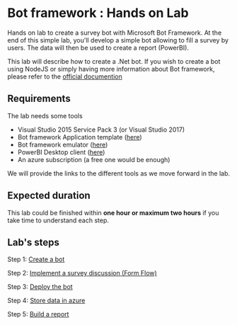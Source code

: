 # Bot framework : Hands on Lab

Hands on lab to create a survey bot with Microsoft Bot Framework. At the end of this simple lab, you'll develop a simple bot allowing to fill a survey by users.
The data will then be used to create a report (PowerBI).

This lab will describe how to create a .Net bot. If you wish to create a bot using NodeJS or simply having more information about Bot framework, please refer to the [official documention](https://docs.botframework.com/en-us/)

## Requirements

The lab needs some tools

* Visual Studio 2015 Service Pack 3 (or Visual Studio 2017)
* Bot framework Application template ([here](http://aka.ms/bf-bc-vstemplate))
* Bot framework emulator ([here](https://emulator.botframework.com/))
* PowerBI Desktop client ([here](https://powerbi.microsoft.com/fr-fr/desktop))
* An azure subscription (a free one would be enough)

We will provide the links to the different tools as we move forward in the lab.

## Expected duration

This lab could be finished within **one hour or maximum two hours** if you take time to understand each step.

## Lab's steps

Step 1: [Create a bot](Steps/Part%201/README.md)

Step 2: [Implement a survey discussion (Form Flow)](Steps/Part%202/README.md)

Step 3: [Deploy the bot](Steps/Part%203/README.md)

Step 4: [Store data in azure](Steps/Part%204/README.md)

Step 5: [Build a report](Steps/Part%205/README.md)
